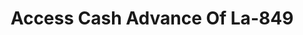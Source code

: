 ---
f_zip-code: 70458
f_state-code: LA
title: Access Cash Advance Of La-849
f_phone: 985-649-7446
f_city-only: Slidell
f_address: 1597 Gause Blvd Slidell
f_location-unique-id: '849'
slug: access-cash-advance-of-la-849
updated-on: '2024-05-30T13:46:58.046Z'
created-on: '2024-05-30T13:36:59.803Z'
published-on: '2024-05-30T13:54:32.469Z'
f_city-state: cms/city/slidell-la.md
f_company: cms/company/access-cash-advance-of-la.md
f_state: cms/state/louisiana.md
layout: '[payday-loan].html'
tags: payday-loan
---